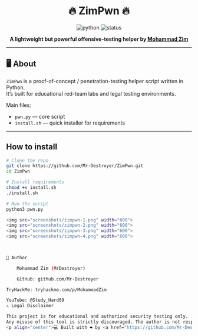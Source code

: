 <h1 align="center">🔥 ZimPwn 🔥</h1>

<p align="center">
  <img src="https://img.shields.io/badge/python-3.x-blue?style=for-the-badge&logo=python" alt="python">
  <img src="https://img.shields.io/badge/status-active-success?style=for-the-badge" alt="status">
</p>

<p align="center">
  <b>A lightweight but powerful offensive-testing helper by <a href="https://github.com/Mr-Destroyer">Mohammad Zim</a></b>
</p>

---

## 🖥️ About  

`ZimPwn` is a proof-of-concept / penetration-testing helper script written in Python.  
It’s built for educational red-team labs and legal testing environments.  

Main files:  

- `pwn.py` — core script  
- `install.sh` — quick installer for requirements  

---

## How to install

```bash
# Clone the repo
git clone https://github.com/Mr-Destroyer/ZimPwn.git
cd ZimPwn

# Install requirements
chmod +x install.sh
./install.sh

# Run the script
python3 pwn.py

<img src="screenshots/zimpwn-1.png" width="600">
<img src="screenshots/zimpwn-2.png" width="600">
<img src="screenshots/zimpwn-3.png" width="600">
<img src="screenshots/zimpwn-4.png" width="600">


 
👤 Author

    Mohammad Zim (MrDestroyer)

    GitHub: github.com/Mr-Destroyer

TryHackMe: tryhackme.com/p/MohammadZim

YouTube: @Study_Hard69
⚠️ Legal Disclaimer

This project is for educational and authorized security testing only.
Any misuse of this tool is strictly discouraged. The author is not responsible for any damages or misuse.
<p align="center">💻 Built with ❤️ by <a href="https://github.com/Mr-Destroyer">Mohammad Zim</a></p> ```
